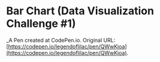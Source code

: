 # Bar Chart (Data Visualization Challenge #1)
 _A Pen created at CodePen.io. Original URL: [https://codepen.io/legendoflilac/pen/QWwKjoa](https://codepen.io/legendoflilac/pen/QWwKjoa).

 